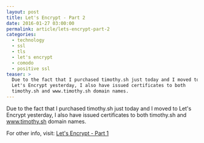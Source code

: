 ```yaml
---
layout: post
title: Let's Encrypt - Part 2
date: 2016-01-27 03:00:00
permalink: article/lets-encrypt-part-2
categories:
  - technology
  - ssl
  - tls
  - let's encrypt
  - comodo
  - positive ssl
teaser: >
  Due to the fact that I purchased timothy.sh just today and I moved to
  Let's Encrypt yesterday, I also have issued certificates to both
  timothy.sh and www.timothy.sh domain names.
---
```


Due to the fact that I purchased timothy.sh just today and I moved to Let's Encrypt yesterday, I also have issued certificates to both timothy.sh and www.timothy.sh domain names.

For other info, visit:  [Let's Encrypt - Part 1](/article/lets-encrypt-part-1)
